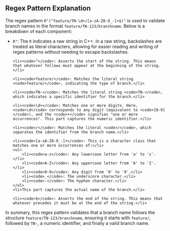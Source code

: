 <h2>Regex Pattern Explanation</h2>

<p>The regex pattern <code>R"(^feature/TN-\d+/[a-zA-Z0-9_-]+$)"</code> is used to validate branch names in the format <code>feature/TN-123/branchname</code>. Below is a breakdown of each component:</p>

<ul>
    <li><code>R"</code>: The <code>R</code> indicates a raw string in C++. In a raw string, backslashes are treated as literal characters, allowing for easier reading and writing of regex patterns without needing to escape backslashes.</li>

    <li><code>^</code>: Asserts the start of the string. This means that whatever follows must appear at the beginning of the string.</li>

    <li><code>feature/</code>: Matches the literal string <code>feature/</code>, indicating the type of branch.</li>

    <li><code>TN-</code>: Matches the literal string <code>TN-</code>, which indicates a specific identifier for the branch.</li>

    <li><code>\d+</code>: Matches one or more digits. Here, <code>\d</code> corresponds to any digit (equivalent to <code>[0-9]</code>), and the <code>+</code> signifies "one or more occurrences". This part captures the numeric identifier.</li>

    <li><code>/</code>: Matches the literal <code>/</code>, which separates the identifier from the branch name.</li>

    <li><code>[a-zA-Z0-9_-]+</code>: This is a character class that matches one or more occurrences of:</li>
    <ul>
        <li><code>a-z</code>: Any lowercase letter from 'a' to 'z'.</li>
        <li><code>A-Z</code>: Any uppercase letter from 'A' to 'Z'.</li>
        <li><code>0-9</code>: Any digit from '0' to '9'.</li>
        <li><code>_</code>: The underscore character.</li>
        <li><code>-</code>: The hyphen character.</li>
    </ul>
    <li>This part captures the actual name of the branch.</li>

    <li><code>$</code>: Asserts the end of the string. This means that whatever precedes it must be at the end of the string.</li>
</ul>

<p>In summary, this regex pattern validates that a branch name follows the structure <code>feature/TN-123/branchname</code>, ensuring it starts with <code>feature/</code>, followed by <code>TN-</code>, a numeric identifier, and finally a valid branch name.</p>
